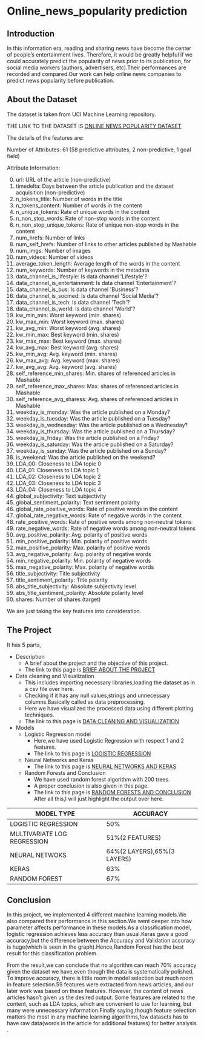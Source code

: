 # Online_news_popularity prediction
## Introduction
In this information era, reading and sharing news have become the center of people’s entertainment lives. Therefore, it would be greatly helpful if we could accurately predict the popularity of news prior to its publication, for social media workers
(authors, advertisers, etc).Their performances are recorded
and compared.Our work can help online news companies to predict news popularity before publication.
## About the Dataset
The dataset is taken from UCI Machine Learning repository.

THE LINK TO THE DATASET IS [ONLINE NEWS POPULARITY DATASET](https://archive.ics.uci.edu/ml/datasets/Online+News+Popularity)

The details of the features are:

Number of Attributes: 61 (58 predictive attributes, 2 non-predictive, 1 goal field)


Attribute Information:

0. url: URL of the article (non-predictive)
1. timedelta: Days between the article publication and the dataset acquisition (non-predictive)
2. n_tokens_title: Number of words in the title
3. n_tokens_content: Number of words in the content
4. n_unique_tokens: Rate of unique words in the content
5. n_non_stop_words: Rate of non-stop words in the content
6. n_non_stop_unique_tokens: Rate of unique non-stop words in the content
7. num_hrefs: Number of links
8. num_self_hrefs: Number of links to other articles published by Mashable
9. num_imgs: Number of images
10. num_videos: Number of videos
11. average_token_length: Average length of the words in the content
12. num_keywords: Number of keywords in the metadata
13. data_channel_is_lifestyle: Is data channel 'Lifestyle'?
14. data_channel_is_entertainment: Is data channel 'Entertainment'?
15. data_channel_is_bus: Is data channel 'Business'?
16. data_channel_is_socmed: Is data channel 'Social Media'?
17. data_channel_is_tech: Is data channel 'Tech'?
18. data_channel_is_world: Is data channel 'World'?
19. kw_min_min: Worst keyword (min. shares)
20. kw_max_min: Worst keyword (max. shares)
21. kw_avg_min: Worst keyword (avg. shares)
22. kw_min_max: Best keyword (min. shares)
23. kw_max_max: Best keyword (max. shares)
24. kw_avg_max: Best keyword (avg. shares)
25. kw_min_avg: Avg. keyword (min. shares)
26. kw_max_avg: Avg. keyword (max. shares)
27. kw_avg_avg: Avg. keyword (avg. shares)
28. self_reference_min_shares: Min. shares of referenced articles in Mashable
29. self_reference_max_shares: Max. shares of referenced articles in Mashable
30. self_reference_avg_sharess: Avg. shares of referenced articles in Mashable
31. weekday_is_monday: Was the article published on a Monday?
32. weekday_is_tuesday: Was the article published on a Tuesday?
33. weekday_is_wednesday: Was the article published on a Wednesday?
34. weekday_is_thursday: Was the article published on a Thursday?
35. weekday_is_friday: Was the article published on a Friday?
36. weekday_is_saturday: Was the article published on a Saturday?
37. weekday_is_sunday: Was the article published on a Sunday?
38. is_weekend: Was the article published on the weekend?
39. LDA_00: Closeness to LDA topic 0
40. LDA_01: Closeness to LDA topic 1
41. LDA_02: Closeness to LDA topic 2
42. LDA_03: Closeness to LDA topic 3
43. LDA_04: Closeness to LDA topic 4
44. global_subjectivity: Text subjectivity
45. global_sentiment_polarity: Text sentiment polarity
46. global_rate_positive_words: Rate of positive words in the content
47. global_rate_negative_words: Rate of negative words in the content
48. rate_positive_words: Rate of positive words among non-neutral tokens
49. rate_negative_words: Rate of negative words among non-neutral tokens
50. avg_positive_polarity: Avg. polarity of positive words
51. min_positive_polarity: Min. polarity of positive words
52. max_positive_polarity: Max. polarity of positive words
53. avg_negative_polarity: Avg. polarity of negative words
54. min_negative_polarity: Min. polarity of negative words
55. max_negative_polarity: Max. polarity of negative words
56. title_subjectivity: Title subjectivity
57. title_sentiment_polarity: Title polarity
58. abs_title_subjectivity: Absolute subjectivity level
59. abs_title_sentiment_polarity: Absolute polarity level
60. shares: Number of shares (target)

We are just taking the key features into consideration.
## The Project
It has 5 parts,
* Description
    * A brief about the project and the objective of this project.
    * The link to this page is [BRIEF ABOUT THE PROJECT](https://colab.research.google.com/drive/1KnEyXTq439mssK818S5Kx46LdAmNZ2Cp?usp=sharing)
* Data cleaning and Visualization
    * This includes importing necessary libraries,loading the dataset as in a csv file over here.
    * Checking if it has any null values,strings and unnecessary columns.Basically called as data preprocessing.
    * Here we have visualized the processed data using different plotting techniques.
    * The link to this page is [DATA CLEANING AND VISUALIZATION](https://colab.research.google.com/drive/18IEnQkxPgaU60bsfLy4bPZf-hDwIQA73?usp=sharing)
* Models
    * Logistic Regression model
        * Here,we have used Logistic Regression with respect 1 and 2 features.
        * The link to this page is [LOGISTIC REGRESSION](https://colab.research.google.com/drive/1kvHdMvnQ90vtHecCUqdkz-zeRrzR-u0v?usp=sharing)
    * Neural Networks and Keras 
        * The link to this page is [NEURAL NETWORKS AND KERAS](https://colab.research.google.com/drive/1OxsQNKTtfYaEWfGrq_O3Mu4bKXwtuHem?usp=sharing)
    * Random Forests and Conclusion
        * We have used random forest algorithm with 200 trees.
        * A proper conclusion is also given in this page.
        * The link to this page is [RANDOM FORESTS AND CONCLUSION](https://colab.research.google.com/drive/1AW9XEt7mZmmxFwBV-GADDpUz5mKfcTyw?usp=sharing)
After all this,I will just highlight the output over here.

MODEL TYPE                        | ACCURACY
--------------------------------- | -------------
LOGISTIC REGRESSION               | 50%
MULTIVARIATE LOG REGRESSION       | 51%(2 FEATURES)
NEURAL NETWOKS                    | 64%(2 LAYERS),65%(3 LAYERS)
KERAS                             | 63%
RANDOM FOREST                     | 67%

## Conclusion
In this project, we implemented 4 different machine learning models.We also compared their performance in this section.We went deeper into how parameter affects performance in these models.As a classification model, logistic regression achieves less accuracy than  usual.Keras gave a good accuracy,but the difference between the Accuracy and Validation accuracy is huge(which is seen in the graph).Hence,Random Forest has the best result for this classification problem.

From the result,we can conclude that no algorithm can reach 70% accuracy given the dataset we have,even though the data is systematically polished. To improve accuracy, there is little room in model selection but much room in feature selection.59 features were extracted from news articles, and our later work was based on these features. However, the content of news articles hasn’t given us the desired output. Some features are related to the content, such as LDA topics, which are convenient to use for learning, but many were unnecessary information.Finally saying,though feature selection matters the most in any machine learning algorithms,few datasets has to have raw data(words in the article for additional features) for better analysis .

